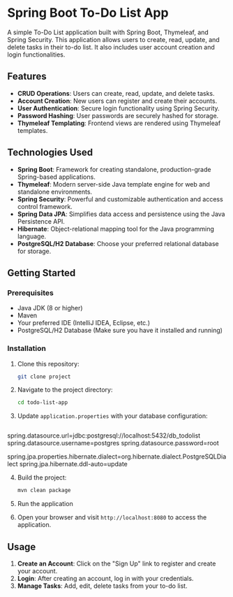 # Spring Boot To-Do List App

A simple To-Do List application built with Spring Boot, Thymeleaf, and Spring Security. This application allows users to create, read, update, and delete tasks in their to-do list. It also includes user account creation and login functionalities.

## Features

- **CRUD Operations**: Users can create, read, update, and delete tasks.
- **Account Creation**: New users can register and create their accounts.
- **User Authentication**: Secure login functionality using Spring Security.
- **Password Hashing**: User passwords are securely hashed for storage.
- **Thymeleaf Templating**: Frontend views are rendered using Thymeleaf templates.

## Technologies Used

- **Spring Boot**: Framework for creating standalone, production-grade Spring-based applications.
- **Thymeleaf**: Modern server-side Java template engine for web and standalone environments.
- **Spring Security**: Powerful and customizable authentication and access control framework.
- **Spring Data JPA**: Simplifies data access and persistence using the Java Persistence API.
- **Hibernate**: Object-relational mapping tool for the Java programming language.
- **PostgreSQL/H2 Database**: Choose your preferred relational database for storage.

## Getting Started

### Prerequisites

- Java JDK (8 or higher)
- Maven
- Your preferred IDE (IntelliJ IDEA, Eclipse, etc.)
- PostgreSQL/H2 Database (Make sure you have it installed and running)

### Installation

1. Clone this repository:

   ```bash
   git clone project
   ```

2. Navigate to the project directory:

   ```bash
   cd todo-list-app
   ```

3. Update `application.properties` with your database configuration:

   ```properties
spring.datasource.url=jdbc:postgresql://localhost:5432/db_todolist
spring.datasource.username=postgres
spring.datasource.password=root

spring.jpa.properties.hibernate.dialect=org.hibernate.dialect.PostgreSQLDialect
spring.jpa.hibernate.ddl-auto=update


4. Build the project:

   ```bash
   mvn clean package
   ```

5. Run the application

6. Open your browser and visit `http://localhost:8080` to access the application.

## Usage

1. **Create an Account**: Click on the "Sign Up" link to register and create your account.
2. **Login**: After creating an account, log in with your credentials.
3. **Manage Tasks**: Add, edit, delete tasks from your to-do list.
